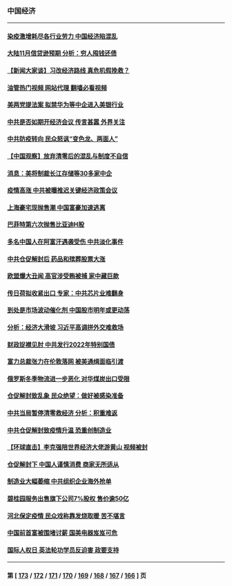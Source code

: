 ### 中国经济
---
#### [染疫激增耗尽各行业劳力 中国经济陷混乱](../../pages/ncid283/n13884845.md?12150845) 
#### [大陆11月信贷逊预期 分析：穷人囤钱还债](../../pages/ncid283/n13884542.md?12150845) 
#### [【新闻大家谈】习改经济路线 真危机假挽救？](../../pages/ncid283/n13884814.md?12150845) 
#### [油管热门视频 网站代理 翻墙必看视频](http://138.2.39.72:81/youtube.html?epic-marker?12150845)
#### [美两党提法案 拟禁华为等中企进入美银行业](../../pages/ncid283/n13884752.md?12150845) 
#### [中共是否如期开经济会议 传言甚嚣 外界关注](../../pages/ncid283/n13884808.md?12150845) 
#### [中共防疫转向 民众怒讽“变色龙、两面人”](../../pages/ncid283/n13884713.md?12150845) 
#### [【中国观察】放弃清零后的混乱与制度不自信](../../pages/ncid283/n13884523.md?12150845) 
#### [消息：美将制裁长江存储等30多家中企](../../pages/ncid283/n13884497.md?12150845) 
#### [疫情高涨 中共被曝推迟关键经济政策会议](../../pages/ncid283/n13884170.md?12150845) 
#### [上海豪宅现抛售潮 中国富豪加速逃离](../../pages/ncid283/n13882777.md?12150845) 
#### [巴菲特第六次抛售比亚迪H股](../../pages/ncid283/n13884114.md?12150845) 
#### [多名中国人在阿富汗遇袭受伤 中共淡化事件](../../pages/ncid283/n13884109.md?12150845) 
#### [中共仓促解封后 药品和殡葬股票大涨](../../pages/ncid283/n13884102.md?12150845) 
#### [欧盟爆大丑闻 高官涉受贿被捕 家中藏巨款](../../pages/ncid283/n13883993.md?12150845) 
#### [传日荷拟收紧出口 专家：中共芯片业难翻身](../../pages/ncid283/n13883496.md?12150845) 
#### [到处是市场波动催化剂 中国股市明年或更动荡](../../pages/ncid283/n13883498.md?12150845) 
#### [分析：经济大滑坡 习近平高调拼外交难救场](../../pages/ncid283/n13882938.md?12150845) 
#### [财政捉襟见肘 中共发行2022年特别国债](../../pages/ncid283/n13883439.md?12150845) 
#### [富力总裁张力在伦敦落网 被美通缉面临引渡](../../pages/ncid283/n13883423.md?12150845) 
#### [俄罗斯冬季物流进一步恶化 对华煤炭出口受限](../../pages/ncid283/n13883393.md?12150845) 
#### [仓促解封致乱象 民众绝望：做好被感染准备](../../pages/ncid283/n13883381.md?12150845) 
#### [中共当局暂停清零救经济 分析：积重难返](../../pages/ncid283/n13883190.md?12150845) 
#### [中共仓促解封致疫情升温 恐重创制造业](../../pages/ncid283/n13883187.md?12150845) 
#### [【环球直击】李克强陪世界经济大佬游黄山 视频被封](../../pages/ncid283/n13883216.md?12150845) 
#### [仓促解封下 中国人谨慎消费 商家无所适从](../../pages/ncid283/n13882900.md?12150845) 
#### [制造业大幅萎缩 中共组织企业海外抢单](../../pages/ncid283/n13882807.md?12150845) 
#### [碧桂园服务出售旗下公司7%股权 售价逾50亿](../../pages/ncid283/n13882785.md?12150845) 
#### [河北保定疫情 民众戏称靠发烧取暖 苦不堪言](../../pages/ncid283/n13882624.md?12150845) 
#### [中国前首富被围堵讨薪 国美电器岌岌可危](../../pages/ncid283/n13882558.md?12150845) 
#### [国际人权日 英法轮功学员反迫害 政要支持](../../pages/ncid283/n13882386.md?12150845) 

---
#### 第 [ [173](./173.md?12150845) / [172](./172.md?12150845) / [171](./171.md?12150845) / [170](./170.md?12150845) / [169](./169.md?12150845) / [168](./168.md?12150845) / [167](./167.md?12150845) / [166](./166.md?12150845) ] 页
